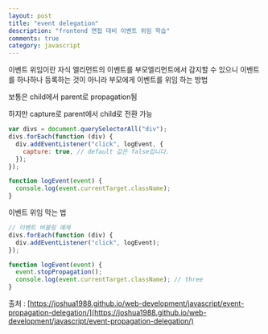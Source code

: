```yaml
---
layout: post
title: "event delegation"
description: "frontend 면접 대비 이벤트 위임 학습"
comments: true
category: javascript
---
```


이벤트 위임이란 자식 엘리먼트의 이벤트를 부모엘리먼트에서 감지할 수 있으니 이벤트를 하나하나 등록하는 것이 아니라 부모에게 이벤트를 위임 하는 방법

보통은 child에서 parent로 propagation됨

하지만 capture로 parent에서 child로 전환 가능

```jsx
var divs = document.querySelectorAll("div");
divs.forEach(function (div) {
  div.addEventListener("click", logEvent, {
    capture: true, // default 값은 false입니다.
  });
});

function logEvent(event) {
  console.log(event.currentTarget.className);
}
```

이벤트 위임 막는 법

```jsx
// 이벤트 버블링 예제
divs.forEach(function (div) {
  div.addEventListener("click", logEvent);
});

function logEvent(event) {
  event.stopPropagation();
  console.log(event.currentTarget.className); // three
}
```

출처 : [https://joshua1988.github.io/web-development/javascript/event-propagation-delegation/](https://joshua1988.github.io/web-development/javascript/event-propagation-delegation/)
